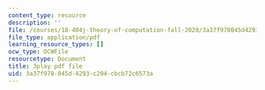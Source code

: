 ```yaml
---
content_type: resource
description: ''
file: /courses/18-404j-theory-of-computation-fall-2020/3a37f978045d4293c204cbcb72c6573a_cT_qwkTigv4.pdf
file_type: application/pdf
learning_resource_types: []
ocw_type: OCWFile
resourcetype: Document
title: 3play pdf file
uid: 3a37f978-045d-4293-c204-cbcb72c6573a
---
```

